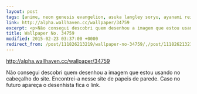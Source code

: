 ```yaml
---
layout: post
tags: [anime, neon genesis evangelion, asuka langley soryu, ayanami rei]
link: http://alpha.wallhaven.cc/wallpaper/34759
excerpt: <p>Não consegui descobri quem desenhou a imagem que estou usando no cabeçalho do site. Encontrei-a nesse site de papeis de parede. Caso no futuro apareça o desenhista fica o link.<br/></p>
title: Wallpaper No. 34759
modified: 2015-02-23 03:37:00 +0000
redirect_from: /post/111826213219/wallpaper-no-34759/,/post/111826213219/
---
```


<http://alpha.wallhaven.cc/wallpaper/34759>

Não consegui descobri quem desenhou a imagem que estou usando no
cabeçalho do site. Encontrei-a nesse site de papeis de parede. Caso no
futuro apareça o desenhista fica o link.


